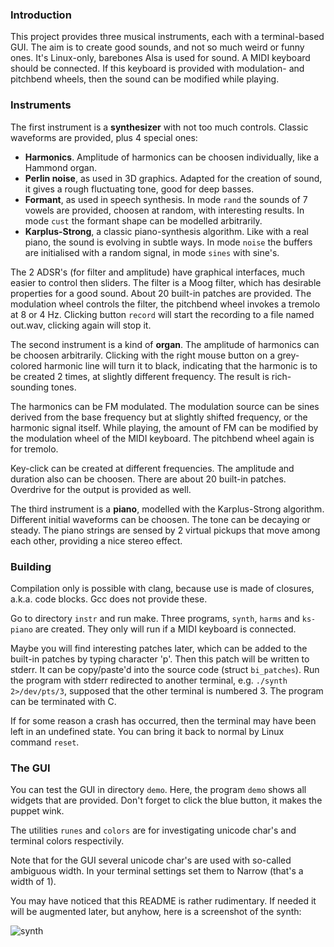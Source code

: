 ### Introduction
This project provides three musical instruments, each with a terminal-based GUI.
The aim is to create good sounds, and not so much weird or funny ones. It's Linux-only,
barebones Alsa is used for sound. A MIDI keyboard should be connected. If this keyboard
is provided with modulation- and pitchbend wheels, then the sound can be modified while playing.

### Instruments
The first instrument is a **synthesizer** with not too much controls. Classic waveforms
are provided, plus 4 special ones:
- **Harmonics**. Amplitude of harmonics can be choosen individually, like a Hammond organ.
- **Perlin noise**, as used in 3D graphics. Adapted for the creation of sound, it gives a rough
fluctuating tone, good for deep basses.
- **Formant**, as used in speech synthesis. In mode `rand` the sounds of 7 vowels are provided, choosen
at random, with interesting results. In mode `cust` the formant shape can be modelled arbitrarily.
- **Karplus-Strong**, a classic piano-synthesis algorithm. Like with a real piano, the sound
is evolving in subtle ways. In mode `noise` the buffers are initialised with a random signal,
in mode `sines` with sine's.

The 2 ADSR's (for filter and amplitude) have graphical interfaces, much easier to control
then sliders. The filter is a Moog filter, which has desirable properties for a good sound.
About 20 built-in patches are provided. The modulation wheel controls the filter,
the pitchbend wheel invokes a tremolo at 8 or 4 Hz. Clicking button `record` will start
the recording to a file named out.wav, clicking again will stop it.

The second instrument is a kind of **organ**. The amplitude of harmonics can be choosen
arbitrarily. Clicking with the right mouse button on a grey-colored harmonic line will turn it to
black, indicating that the harmonic is to be created 2 times, at slightly different frequency.
The result is rich-sounding tones.

The harmonics can be FM modulated. The modulation source can be sines derived from the
base frequency but at slightly shifted frequency, or the harmonic signal itself. While playing,
the amount of FM can be modified by the modulation wheel of the MIDI keyboard.
The pitchbend wheel again is for tremolo.

Key-click can be created at different frequencies. The amplitude and duration also can be
choosen. There are about 20 built-in patches. Overdrive for the output is provided as well.

The third instrument is a **piano**, modelled with the Karplus-Strong algorithm. Different
initial waveforms can be choosen. The tone can be decaying or steady.
The piano strings are sensed by 2 virtual pickups that move  among each other,
providing a nice stereo effect.

### Building
Compilation only is possible with clang, because use is made of closures, a.k.a. code blocks.
Gcc does not provide these.

Go to directory `instr` and run make. Three programs, `synth`, `harms` and `ks-piano` are created.
They only will run if a MIDI keyboard is connected.

Maybe you will find interesting patches
later, which can be added to the built-in patches by typing character 'p'.
Then this patch will be written to stderr. It can be copy/paste'd into the source code (struct `bi_patches`).
Run the program with stderr redirected to another terminal, e.g. `./synth 2>/dev/pts/3`,
supposed that the other terminal is numbered 3. The program can be terminated with <ctrl> C.

If for some reason a crash has occurred, then the terminal may have been left in an undefined state.
You can bring it back to normal by Linux command `reset`.

### The GUI
You can test the GUI in directory `demo`. Here, the program `demo` shows all widgets that
are provided. Don't forget to click the blue button, it makes the puppet wink.

The utilities `runes` and `colors` are for investigating unicode char's and
terminal colors respectivily.

Note that for the GUI several unicode char's are used with so-called ambiguous width. In
your terminal settings set them to Narrow (that's a width of 1).

You may have noticed that this README is rather rudimentary. If needed it will be augmented
later, but anyhow, here is a screenshot of the synth:


![synth](http://members.chello.nl/w.boeke/tw-synth/tw-synth.png)
